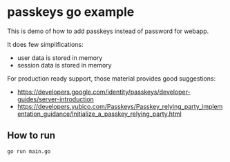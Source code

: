 # passkeys go example

This is demo of how to add passkeys instead of password for webapp.

It does few simplifications:
- user data is stored in memory
- session data is stored in memory

For production ready support, those material provides good suggestions:
- https://developers.google.com/identity/passkeys/developer-guides/server-introduction
- https://developers.yubico.com/Passkeys/Passkey_relying_party_implementation_guidance/Initialize_a_passkey_relying_party.html

## How to run

`go run main.go`